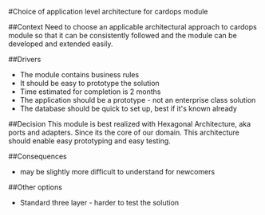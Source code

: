 #Choice of application level architecture for cardops module

##Context
Need to choose an applicable architectural approach to cardops module so that it can be consistently followed and the module can be developed and extended easily.

##Drivers 
* The module contains business rules
* It should be easy to prototype the solution
* Time estimated for completion is 2 months
* The application should be a prototype - not an enterprise class solution
* The database should be quick to set up, best if it's known already

##Decision
This module is best realized with Hexagonal Architecture, aka ports and adapters. Since its the core of 
our domain. This architecture should enable easy prototyping and easy testing.
  
##Consequences
* may be slightly more difficult to understand for newcomers

##Other options
* Standard three layer - harder to test the solution